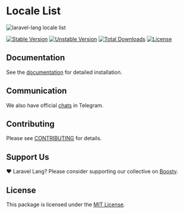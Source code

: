 # Locale List

![laravel-lang locale list](https://preview.dragon-code.pro/laravel-lang/locale-list.svg?brand=laravel&mode=dark)

[![Stable Version][badge_stable]][link_packagist]
[![Unstable Version][badge_unstable]][link_packagist]
[![Total Downloads][badge_downloads]][link_packagist]
[![License][badge_license]][link_license]

## Documentation

See the [documentation](https://laravel-lang.com/packages-locale-list.html) for detailed installation.

## Communication

We also have official [chats](https://t.me/addlist/l0XGtvEIBiljMTMy) in Telegram.

## Contributing

Please see [CONTRIBUTING](https://laravel-lang.com/contributions.html) for details.

## Support Us

❤️ Laravel Lang? Please consider supporting our collective on [Boosty](https://boosty.to/laravel-lang).

## License

This package is licensed under the [MIT License](https://laravel-lang.com/license.html).


[badge_stable]:     https://img.shields.io/github/v/release/Laravel-Lang/locale-list?label=stable&style=flat-square
[badge_unstable]:   https://img.shields.io/badge/unstable-dev--main-orange?style=flat-square
[badge_downloads]:  https://img.shields.io/packagist/dt/Laravel-Lang/locale-list.svg?style=flat-square
[badge_license]:    https://img.shields.io/packagist/l/Laravel-Lang/locale-list.svg?style=flat-square
[link_packagist]:   https://packagist.org/packages/Laravel-Lang/locale-list
[link_license]:     LICENSE
